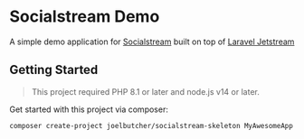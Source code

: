 # Socialstream Demo

A simple demo application for [Socialstream](https://github.com/joelbutcher/socialstream) built on top of [Laravel Jetstream](https://github.com/laravel/jetstream)

## Getting Started

> This project required PHP 8.1 or later and node.js v14 or later.

Get started with this project via composer:

```shell
composer create-project joelbutcher/socialstream-skeleton MyAwesomeApp
```
